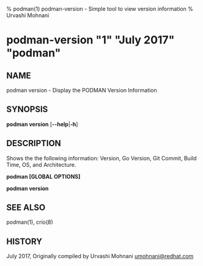 % podman(1) podman-version - Simple tool to view version information
% Urvashi Mohnani
# podman-version "1" "July 2017" "podman"

## NAME
podman version - Display the PODMAN Version Information

## SYNOPSIS
**podman version**
[**--help**|**-h**]

## DESCRIPTION
Shows the the following information: Version, Go Version, Git Commit, Build Time,
OS, and Architecture.

**podman [GLOBAL OPTIONS]**

**podman version**

## SEE ALSO
podman(1), crio(8)

## HISTORY
July 2017, Originally compiled by Urvashi Mohnani <umohnani@redhat.com>
